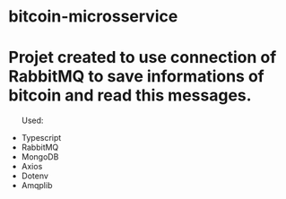 # bitcoin-microsservice

<h1>Projet created to use connection of RabbitMQ to save informations of bitcoin and read this messages.</h1>
<ul>
  <p>Used:</p>
  <li>Typescript</li>
  <li>RabbitMQ</li>
  <li>MongoDB</li>
  <li>Axios</li>
  <li>Dotenv</li>
  <li>Amqplib</li>
</ul>
